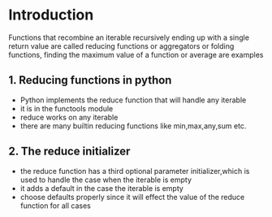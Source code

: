# Introduction

Functions that recombine an iterable recursively ending up with a single return value are called reducing functions or aggregators or folding functions, finding the maximum value of a function or average are examples 

## 1. Reducing functions in python 

* Python implements the reduce function that  will handle any iterable
* it is in the functools module 
* reduce works on any iterable 
* there are many builtin reducing functions like min,max,any,sum etc.

## 2. The reduce initializer

* the reduce function has a third optional parameter initializer,which is used to handle the case when the iterable is empty
* it adds a default in the case the iterable is empty 
* choose defaults properly since it will effect the value of the reduce function for all cases

 


